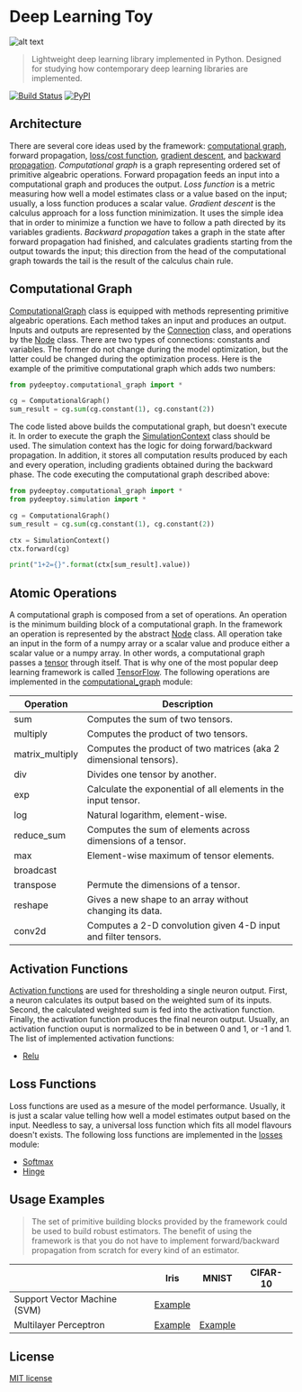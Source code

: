 # Deep Learning Toy

![alt text](../master/logo.jpg)

> Lightweight deep learning library implemented in Python. Designed for studying how contemporary deep learning libraries are implemented.

[![Build Status](https://travis-ci.org/stormy-ua/DeepLearningToy.svg?branch=master)](https://travis-ci.org/stormy-ua/DeepLearningToy)
[![PyPI](https://img.shields.io/pypi/v/nine.svg?maxAge=2592000)](https://pypi.python.org/pypi/pydeeptoy)

## Architecture
There are several core ideas used by the framework: [computational graph](http://colah.github.io/posts/2015-08-Backprop/), forward propagation, [loss/cost function](https://en.wikipedia.org/wiki/Loss_function), [gradient descent](https://en.wikipedia.org/wiki/Gradient_descent), and [backward propagation](http://neuralnetworksanddeeplearning.com/chap2.html).
*Computational graph* is a graph representing ordered set of primitive algeabric operations. Forward propagation feeds an input into a computational graph and produces the output. *Loss function* is a metric measuring how well a model estimates class or a value based on the input; usually, a loss function produces a scalar value. *Gradient descent* is the calculus approach for a loss function minimization. It uses the simple idea that in order to minimize a function we have to follow a path directed by its variables gradients. *Backward propagation* takes a graph in the state after forward propagation had finished, and calculates gradients starting from the output towards the input; this direction from the head of the computational graph towards the tail is the result of the calculus chain rule.

## Computational Graph
[ComputationalGraph](../master/src/pydeeptoy/computational_graph.py) class is equipped with methods representing primitive algeabric operations. Each method takes an input and produces an output. Inputs and outputs are represented by the [Connection](../master/src/pydeeptoy/nodes.py) class, and operations by the [Node](../master/src/pydeeptoy/nodes.py) class. There are two types of connections: constants and variables. The former do not change during the model optimization, but the latter could be changed during the optimization process. Here is the example of the primitive computational graph which adds two numbers:

```python
from pydeeptoy.computational_graph import *

cg = ComputationalGraph()
sum_result = cg.sum(cg.constant(1), cg.constant(2))
```
The code listed above builds the computational graph, but doesn't execute it. In order to execute the graph the [SimulationContext](../master/src/pydeeptoy/simulation.py) class should be used. The simulation context has the logic for doing forward/backward propagation. In addition, it stores all computation results produced by each and every operation, including gradients obtained during the backward phase. The code executing the computational graph described above:

```python
from pydeeptoy.computational_graph import *
from pydeeptoy.simulation import *

cg = ComputationalGraph()
sum_result = cg.sum(cg.constant(1), cg.constant(2))

ctx = SimulationContext()
ctx.forward(cg)

print("1+2={}".format(ctx[sum_result].value))
```

## Atomic Operations
A computational graph is composed from a set of operations. An operation is the minimum building block of a computational graph. In the framework an operation is represented by the abstract [Node](../master/src/pydeeptoy/nodes.py) class. All operation take an input in the form of a numpy array or a scalar value and produce either a scalar value or a numpy array. In other words, a computational graph passes a [tensor](https://en.wikipedia.org/wiki/Tensor) through itself. That is why one of the most popular deep learning framework is called [TensorFlow](https://www.tensorflow.org). The following operations are implemented in the [computational_graph](../master/src/pydeeptoy/computational_graph.py) module:

| Operation | Description
--- | ---
sum | Computes the sum of two tensors.
multiply | Computes the product of two tensors.
matrix_multiply | Computes the product of two matrices (aka 2 dimensional tensors).
div | Divides one tensor by another.
exp | Calculate the exponential of all elements in the input tensor. |
log | Natural logarithm, element-wise. |
reduce_sum | Computes the sum of elements across dimensions of a tensor. |
max | Element-wise maximum of tensor elements. |
broadcast | |
transpose | Permute the dimensions of a tensor. |
reshape | Gives a new shape to an array without changing its data. |
conv2d | Computes a 2-D convolution given 4-D input and filter tensors. |


## Activation Functions
[Activation functions](https://en.wikipedia.org/wiki/Activation_function) are used for thresholding a single neuron output. First, a neuron calculates its output based on the weighted sum of its inputs. Second, the calculated weighted sum is fed into the activation function. Finally, the activation function produces the final neuron output. Usually, an activation function ouput is normalized to be in between 0 and 1, or -1 and 1. The list of implemented activation functions:

* [Relu](../master/src/pydeeptoy/activations.py)

## Loss Functions
Loss functions are used as a mesure of the model performance. Usually, it is just a scalar value telling how well a model estimates output based on the input. Needless to say, a universal loss function which fits all model flavours doesn't exists. The following loss functions are implemented in the [losses](../master/src/pydeeptoy/losses.py) module:

* [Softmax](https://en.wikipedia.org/wiki/Softmax_function)
* [Hinge](https://en.wikipedia.org/wiki/Hinge_loss)

## Usage Examples

> The set of primitive building blocks provided by the framework could be used to build robust estimators. The benefit of using the framework is that you do not have to implement forward/backward propagation from scratch for every kind of an estimator.

| | Iris | MNIST | CIFAR-10
--- | --- | --- | ---
| Support Vector Machine (SVM)| [Example](../master/src/examples/iris_svm_classification.ipynb) | |
| Multilayer Perceptron | [Example](../master/src/examples/iris_2_layer_neural_network_classification.ipynb) | [Example](../master/src/examples/MNIST-multilayer-perceptron.ipynb) |

## License

[MIT license](http://opensource.org/licenses/mit-license.php)
